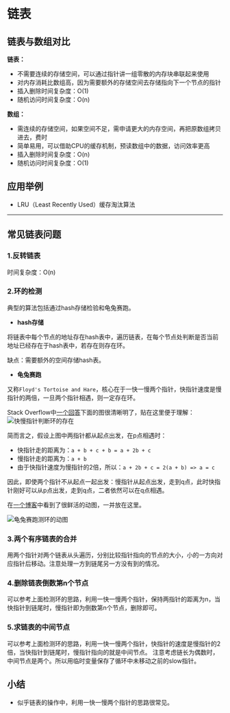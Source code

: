 # 链表

## 链表与数组对比

**链表：**

- 不需要连续的存储空间，可以通过指针讲一组零散的内存块串联起来使用
- 对内存消耗比数组高，因为需要额外的存储空间去存储指向下一个节点的指针
- 插入删除时间复杂度：O(1)
- 随机访问时间复杂度：O(n)

**数组：**

- 需连续的存储空间，如果空间不足，需申请更大的内存空间，再把原数组拷贝进去，费时
- 简单易用，可以借助CPU的缓存机制，预读数组中的数据，访问效率更高
- 插入删除时间复杂度：O(n)
- 随机访问时间复杂度：O(1)

## 应用举例

- LRU（Least Recently Used）缓存淘汰算法

---

## 常见链表问题

### 1.反转链表

时间复杂度：O(n)

### 2.环的检测

典型的算法包括通过hash存储检验和龟兔赛跑。

- **hash存储**

将链表中每个节点的地址存在hash表中，遍历链表，在每个节点处判断是否当前地址已经存在于hash表中，若存在则存在环。

缺点：需要额外的空间存储hash表。

- **龟兔赛跑**

又称`Floyd's Tortoise and Hare`，核心在于一快一慢两个指针，快指针速度是慢指针的两倍，一旦两个指针相遇，则一定存在环。

Stack Overflow中[一个回答](https://stackoverflow.com/a/54850855/1594792)下面的图很清晰明了，贴在这里便于理解：
![快慢指针判断环的存在](https://i.stack.imgur.com/rbtDK.png)

简而言之，假设上图中两指针都从起点出发，在p点相遇时：
- 快指针走的距离为：`a + b + c + b = a + 2b + c`
- 慢指针走的距离为：`a + b`
- 由于快指针速度为慢指针的2倍，所以：`a + 2b + c = 2(a + b) => a = c`

因此，即使两个指针不从起点一起出发：慢指针从起点出发，走到q点，此时快指针刚好可以从p点出发，走到q点，二者依然可以在q点相遇。

在[一个博客](https://kchen.cc/2018/11/06/single-circle-linkedlist-entry-point/)中看到了很鲜活的动图，一并放在这里。

![龟兔赛跑测环的动图](http://data.kchen.cc/mac_af-b9a73ed3596db8a22fbc97f6f6abc35f.gif-origin)

### 3.两个有序链表的合并

用两个指针对两个链表从头遍历，分别比较指针指向的节点的大小，小的一方向对应指针后移动。注意处理一方到链尾另一方没有到的情况。

### 4.删除链表倒数第n个节点

可以参考上面检测环的思路，利用一快一慢两个指针，保持两指针的距离为n，当快指针到链尾时，慢指针即为倒数第n个节点，删除即可。

### 5.求链表的中间节点

可以参考上面检测环的思路，利用一快一慢两个指针，快指针的速度是慢指针的2倍，当快指针到链尾时，慢指针指向的就是中间节点。
注意考虑链长为偶数时，中间节点是两个。所以用临时变量保存了循环中未移动之前的slow指针。

## 小结

- 似乎链表的操作中，利用一快一慢两个指针的思路很常见。